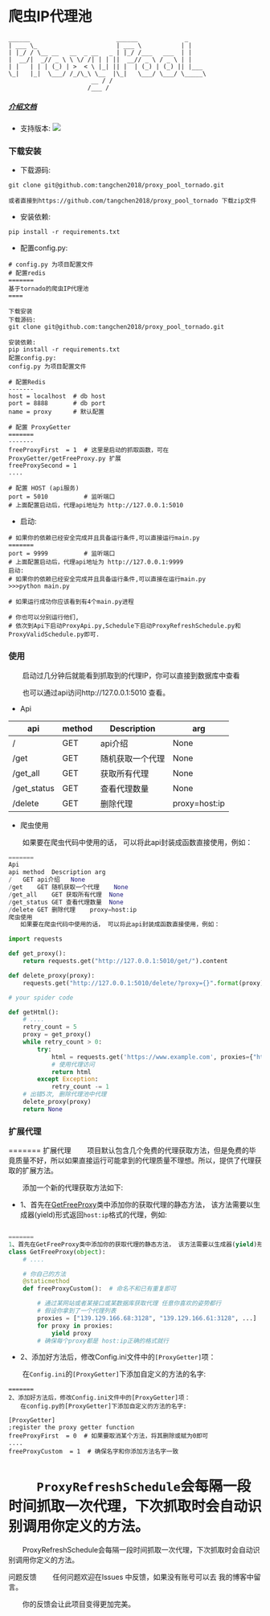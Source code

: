 
爬虫IP代理池
=======
    ______                        ______             _
    | ___ \_                      | ___ \           | |
    | |_/ / \__ __   __  _ __   _ | |_/ /___   ___  | |
    |  __/|  _// _ \ \ \/ /| | | ||  __// _ \ / _ \ | |
    | |   | | | (_) | >  < \ |_| || |  | (_) | (_) || |___
    \_|   |_|  \___/ /_/\_\ \__  |\_|   \___/ \___/ \_____\
                           __ / /
                          /___ /

##### [介绍文档](https://github.com/tangchen2018/proxy_pool_tornado/blob/master/doc/introduce.md)

* 支持版本: ![](https://img.shields.io/badge/Python-3.x-blue.svg)

### 下载安装

* 下载源码:

```shell
git clone git@github.com:tangchen2018/proxy_pool_tornado.git

或者直接到https://github.com/tangchen2018/proxy_pool_tornado 下载zip文件
```

* 安装依赖:

```shell
pip install -r requirements.txt
```

* 配置config.py:

```shell
# config.py 为项目配置文件
# 配置redis
=======
基于tornado的爬虫IP代理池
====

下载安装
下载源码:
git clone git@github.com:tangchen2018/proxy_pool_tornado.git

安装依赖:
pip install -r requirements.txt
配置config.py:
config.py 为项目配置文件

# 配置Redis
-------
host = localhost  # db host
port = 8888       # db port
name = proxy      # 默认配置

# 配置 ProxyGetter
=======
-------
freeProxyFirst  = 1  # 这里是启动的抓取函数，可在ProxyGetter/getFreeProxy.py 扩展
freeProxySecond = 1
....

# 配置 HOST (api服务)
port = 5010          # 监听端口
# 上面配置启动后，代理api地址为 http://127.0.0.1:5010

```

* 启动:

```shell
# 如果你的依赖已经安全完成并且具备运行条件,可以直接运行main.py
=======
port = 9999          # 监听端口
# 上面配置启动后，代理api地址为 http://127.0.0.1:9999
启动:
# 如果你的依赖已经安全完成并且具备运行条件,可以直接在运行main.py
>>>python main.py

# 如果运行成功你应该看到有4个main.py进程

# 你也可以分别运行他们,
# 依次到Api下启动ProxyApi.py,Schedule下启动ProxyRefreshSchedule.py和ProxyValidSchedule.py即可.
```

### 使用

　　启动过几分钟后就能看到抓取到的代理IP，你可以直接到数据库中查看

　　也可以通过api访问http://127.0.0.1:5010 查看。

* Api

| api | method | Description | arg|
| ----| ---- | ---- | ----|
| / | GET | api介绍 | None |
| /get | GET | 随机获取一个代理 | None|
| /get_all | GET | 获取所有代理 |None|
| /get_status | GET | 查看代理数量 |None|
| /delete | GET | 删除代理  |proxy=host:ip|

* 爬虫使用

　　如果要在爬虫代码中使用的话， 可以将此api封装成函数直接使用，例如：

```python
=======
Api
api	method	Description	arg
/	GET	api介绍	None
/get	GET	随机获取一个代理	None
/get_all	GET	获取所有代理	None
/get_status	GET	查看代理数量	None
/delete	GET	删除代理	proxy=host:ip
爬虫使用
　　如果要在爬虫代码中使用的话， 可以将此api封装成函数直接使用，例如：

import requests

def get_proxy():
    return requests.get("http://127.0.0.1:5010/get/").content

def delete_proxy(proxy):
    requests.get("http://127.0.0.1:5010/delete/?proxy={}".format(proxy))

# your spider code

def getHtml():
    # ....
    retry_count = 5
    proxy = get_proxy()
    while retry_count > 0:
        try:
            html = requests.get('https://www.example.com', proxies={"http": "http://{}".format(proxy)})
            # 使用代理访问
            return html
        except Exception:
            retry_count -= 1
    # 出错5次, 删除代理池中代理
    delete_proxy(proxy)
    return None
```

### 扩展代理

=======
扩展代理
　　项目默认包含几个免费的代理获取方法，但是免费的毕竟质量不好，所以如果直接运行可能拿到的代理质量不理想。所以，提供了代理获取的扩展方法。

　　添加一个新的代理获取方法如下:

* 1、首先在[GetFreeProxy](https://github.com/jhao104/proxy_pool/blob/b9ccdfaada51b57cfb1bbd0c01d4258971bc8352/ProxyGetter/getFreeProxy.py#L32)类中添加你的获取代理的静态方法，
该方法需要以生成器(yield)形式返回`host:ip`格式的代理，例如:

```python

=======
1、首先在GetFreeProxy类中添加你的获取代理的静态方法， 该方法需要以生成器(yield)形式返回host:ip格式的代理，例如:
class GetFreeProxy(object):
    # ....

    # 你自己的方法
    @staticmethod
    def freeProxyCustom():  # 命名不和已有重复即可

        # 通过某网站或者某接口或某数据库获取代理 任意你喜欢的姿势都行
        # 假设你拿到了一个代理列表
        proxies = ["139.129.166.68:3128", "139.129.166.61:3128", ...]
        for proxy in proxies:
            yield proxy
        # 确保每个proxy都是 host:ip正确的格式就行
```

* 2、添加好方法后，修改Config.ini文件中的`[ProxyGetter]`项：

　　在`Config.ini`的`[ProxyGetter]`下添加自定义的方法的名字:

```shell
=======
2、添加好方法后，修改Config.ini文件中的[ProxyGetter]项：
　　在config.py的[ProxyGetter]下添加自定义的方法的名字:

[ProxyGetter]
;register the proxy getter function
freeProxyFirst  = 0  # 如果要取消某个方法，将其删除或赋为0即可
....
freeProxyCustom  = 1  # 确保名字和你添加方法名字一致

```


　　`ProxyRefreshSchedule`会每隔一段时间抓取一次代理，下次抓取时会自动识别调用你定义的方法。
=======
　　ProxyRefreshSchedule会每隔一段时间抓取一次代理，下次抓取时会自动识别调用你定义的方法。

问题反馈
　　任何问题欢迎在Issues 中反馈，如果没有账号可以去 我的博客中留言。

　　你的反馈会让此项目变得更加完美。
